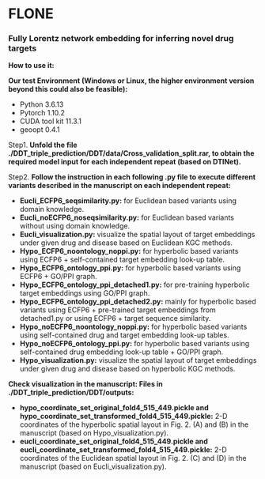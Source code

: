 # FLONE
### Fully Lorentz network embedding for inferring novel drug targets

__How to use it:__

__Our test Environment (Windows or Linux, the higher environment version beyond this could also be feasible):__
* Python 3.6.13
* Pytorch 1.10.2
* CUDA tool kit 11.3.1
* geoopt 0.4.1

Step1. __Unfold the file ./DDT_triple_prediction/DDT/data/Cross_validation_split.rar, to obtain the required model input for each independent repeat (based on DTINet).__

Step2. __Follow the instruction in each following .py file to execute different variants described in the manuscript on each independent repeat:__
  * __Eucli_ECFP6_seqsimilarity.py:__ for Euclidean based variants using domain knowledge.
  * __Eucli_noECFP6_noseqsimilarity.py:__ for Euclidean based variants without using domain knowledge.
  * __Eucli_visualization.py:__ visualize the spatial layout of target embeddings under given drug and disease based on Euclidean KGC methods.
  * __Hypo_ECFP6_noontology_noppi.py:__ for hyperbolic based variants using ECFP6 + self-contained target embedding look-up table.
  * __Hypo_ECFP6_ontology_ppi.py:__ for hyperbolic based variants using ECFP6 + GO/PPI graph.
  * __Hypo_ECFP6_ontology_ppi_detached1.py:__ for pre-training hyperbolic target embeddings using GO/PPI graph.
  * __Hypo_ECFP6_ontology_ppi_detached2.py:__ mainly for hyperbolic based variants using ECFP6 + pre-trained target embeddings from detached1.py or using ECFP6 + target sequence similarity.
  * __Hypo_noECFP6_noontology_noppi.py:__ for hyperbolic based variants using self-contained drug and target embedding look-up tables.
  * __Hypo_noECFP6_ontology_ppi.py:__ for hyperbolic based variants using self-contained drug embedding look-up table + GO/PPI graph.
  * __Hypo_visualization.py:__ visualize the spatial layout of target embeddings under given drug and disease based on hyperbolic KGC methods.
  
__Check visualization in the manuscript: Files in ./DDT_triple_prediction/DDT/outputs:__
  * __hypo_coordinate_set_original_fold4_515_449.pickle and hypo_coordinate_set_transformed_fold4_515_449.pickle:__ 
  2-D coordinates of the hyperbolic spatial layout in Fig. 2. (A) and (B) in the manuscript (based on Hypo_visualization.py).
  * __eucli_coordinate_set_original_fold4_515_449.pickle and eucli_coordinate_set_transformed_fold4_515_449.pickle:__ 
  2-D coordinates of the Euclidean spatial layout in Fig. 2. (C) and (D) in the manuscript (based on Eucli_visualization.py).
  
  
  

